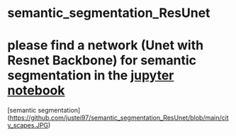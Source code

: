 # semantic_segmentation_ResUnet
# please find a network (Unet with Resnet Backbone) for semantic segmentation in the  [jupyter notebook](https://github.com/justei97/semantic_segmentation_ResUnet/blob/main/SemanticSegmentation%20(Unet%20with%20ResNetEncoder).ipynb)
[semantic segmentation] (https://github.com/justei97/semantic_segmentation_ResUnet/blob/main/city_scapes.JPG) 
